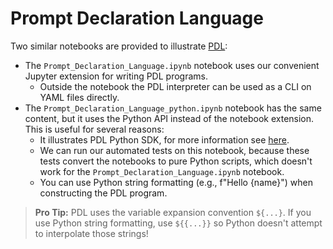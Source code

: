 # Prompt Declaration Language

Two similar notebooks are provided to illustrate [PDL](https://github.com/IBM/prompt-declaration-language):

* The `Prompt_Declaration_Language.ipynb` notebook uses our convenient Jupyter extension for writing PDL programs. 
  * Outside the notebook the PDL interpreter can be used as a CLI on YAML files directly.
* The `Prompt_Declaration_Language_python.ipynb` notebook has the same content, but it uses the Python API instead of the notebook extension. This is useful for several reasons:
  * It illustrates PDL Python SDK, for more information see [here](https://github.com/IBM/prompt-declaration-language).
  * We can run our automated tests on this notebook, because these tests convert the notebooks to pure Python scripts, which doesn't work for the `Prompt_Declaration_Language.ipynb` notebook.
  * You can use Python string formatting (e.g., f"Hello {name}") when constructing the PDL program.
    
> **Pro Tip:** PDL uses the variable expansion convention `${...}`. If you use Python string formatting, use `${{...}}` so Python doesn't attempt to interpolate those strings!

